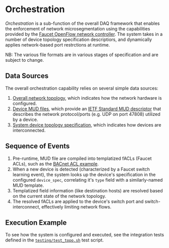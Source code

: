 # Orchestration

_Orchestration_ is a sub-function of the overall DAQ framework that
enables the enforcement of network microsegmentation using the capabilities provided
by the [Faucet OpenFlow network controller](https://faucet.nz/). The system takes
in a number of device topology specification descriptiors, and dynamically applies
network-based port restrctions at runtime.

NB: The various file formats are in various stages of specification and are subject
to change.

## Data Sources

The overall orchestration capability relies on several simple data sources:
1. [Overall network topology](topologies.md), which indicates how the network hardware is configured.
2. [Device MUD files](../mud_files), which provide an
[IETF Standard MUD descriptor](https://datatracker.ietf.org/doc/draft-ietf-opsawg-mud/) that describes
the network protocol/ports (e.g. UDP on port 47808) utilized by a device.
3. [System device topology specification](../resources/device_specs/bacnet_star.json), which indicates how
devices are interconnected.

## Sequence of Events

1. Pre-runtime, MUD file are compiled into templatized fACLs (Faucet ACLs), such as the
[BACnet ACL example](../mudacl/setup/acl_templates/template_bacnet_acl.yaml).
2. When a new device is detected (characterized by a Faucet switch learning event), the system
looks up the device's specification in the configured `device_spec`, correlating it's `type`
field with a similarly-named MUD template.
3. Templatized field information (like destination hosts) are resolved based on the current
state of the network topology.
4. The resolved fACLs are applied to the device's switch port and switch-interconnect,
effectively limiting network flows.

## Execution Example

To see how the system is configured and executed, see the integration tests defined in the
[`testing/test_topo.sh`](../testing/test_topo.sh) test script.
